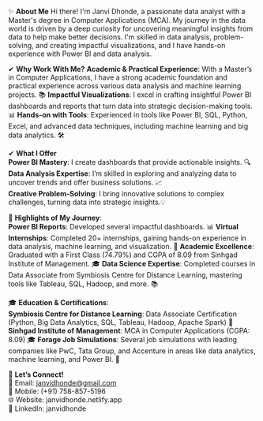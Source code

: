 ✨ **About Me**
Hi there! I'm Janvi Dhonde, a passionate data analyst with a Master's degree in Computer Applications (MCA). My journey in the data world is driven by a deep curiosity for uncovering meaningful insights from data to help make better decisions. I'm skilled in data analysis, problem-solving, and creating impactful visualizations, and I have hands-on experience with Power BI and data analysis.  

✔ **Why Work With Me?**
 **Academic & Practical Experience**: With a Master’s in Computer Applications, I have a strong academic foundation and practical experience across various data analysis and machine learning projects. 📚 
 **Impactful Visualizations**: I excel in crafting insightful Power BI dashboards and reports that turn data into strategic decision-making tools. 📊
 **Hands-on with Tools**: Experienced in tools like Power BI, SQL, Python, Excel, and advanced data techniques, including machine learning and big data analytics. 🛠️ 

✔ **What I Offer**  
 **Power BI Mastery**: I create dashboards that provide actionable insights. 🔍  
 **Data Analysis Expertise**: I’m skilled in exploring and analyzing data to uncover trends and offer business solutions. 📈  
 **Creative Problem-Solving**: I bring innovative solutions to complex challenges, turning data into strategic insights.💡

🌟 **Highlights of My Journey**:  
 **Power BI Reports**: Developed several impactful dashboards.  📊
 **Virtual Internships**: Completed 20+ internships, gaining hands-on experience in data analysis, machine learning, and visualization.  💼
 **Academic Excellence**: Graduated with a First Class (74.79%) and CGPA of 8.09 from Sinhgad Institute of Management.  🎓 
 **Data Science Expertise**: Completed courses in Data Associate from Symbiosis Centre for Distance Learning, mastering tools like Tableau, SQL, Hadoop, and more. 📚 

🎓 **Education & Certifications**:  
**Symbiosis Centre for Distance Learning**: Data Associate Certification (Python, Big Data Analytics, SQL, Tableau, Hadoop, Apache Spark)  📜 
**Sinhgad Institute of Management**: MCA in Computer Applications (CGPA: 8.09)  🎓 
**Forage Job Simulations**: Several job simulations with leading companies like PwC, Tata Group, and Accenture in areas like data analytics, machine learning, and Power BI.  💼 

🌟 **Let’s Connect!**  
📧 Email: janvidhonde@gmail.com  
📱 Mobile: (+91) 758-857-5196  
🌐 Website: janvidhonde.netlify.app  
🔗 LinkedIn: janvidhonde  
